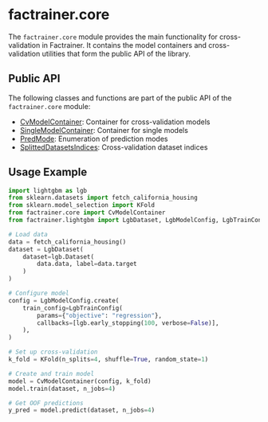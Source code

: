 # factrainer.core

The `factrainer.core` module provides the main functionality for cross-validation in Factrainer. It contains the model containers and cross-validation utilities that form the public API of the library.

## Public API

The following classes and functions are part of the public API of the `factrainer.core` module:

- [CvModelContainer](cvmodelcontainer.md): Container for cross-validation models
- [SingleModelContainer](singlemodelcontainer.md): Container for single models
- [PredMode](predmode.md): Enumeration of prediction modes
- [SplittedDatasetsIndices](splitteddatasetsindices.md): Cross-validation dataset indices

## Usage Example

```python
import lightgbm as lgb
from sklearn.datasets import fetch_california_housing
from sklearn.model_selection import KFold
from factrainer.core import CvModelContainer
from factrainer.lightgbm import LgbDataset, LgbModelConfig, LgbTrainConfig

# Load data
data = fetch_california_housing()
dataset = LgbDataset(
    dataset=lgb.Dataset(
        data.data, label=data.target
    )
)

# Configure model
config = LgbModelConfig.create(
    train_config=LgbTrainConfig(
        params={"objective": "regression"},
        callbacks=[lgb.early_stopping(100, verbose=False)],
    ),
)

# Set up cross-validation
k_fold = KFold(n_splits=4, shuffle=True, random_state=1)

# Create and train model
model = CvModelContainer(config, k_fold)
model.train(dataset, n_jobs=4)

# Get OOF predictions
y_pred = model.predict(dataset, n_jobs=4)
